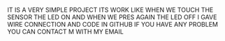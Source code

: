 IT IS A VERY SIMPLE PROJECT ITS WORK LIKE WHEN WE TOUCH THE SENSOR THE LED ON AND WHEN WE PRES AGAIN THE LED OFF I GAVE WIRE CONNECTION AND CODE IN GITHUB IF YOU HAVE ANY PROBLEM YOU CAN CONTACT M WITH MY EMAIL
